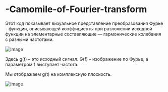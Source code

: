 # -Camomile-of-Fourier-transform
Этот код показывает визуальное представление преобразования Фурье - функции, описывающей коэффициенты при разложении исходной функции на элементарные составляющие — гармонические колебания с разными частотами.

![image](https://user-images.githubusercontent.com/90831803/209037967-51034870-e6ab-4f3c-aca9-4118efbbe18c.png)

Здесь g(t) – это исходный сигнал. G(f) – изображение по Фурье, а параметром f выступает частота.

Мы отображаем g(t) на комплексную плоскость. 

![image](https://user-images.githubusercontent.com/90831803/209039417-9630612c-e4ee-49b5-93c9-70a8ac9e5335.png)
